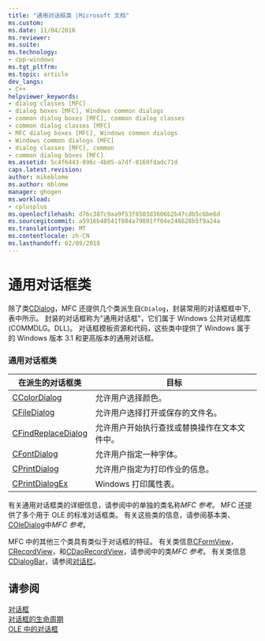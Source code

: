 ```yaml
---
title: "通用对话框类 |Microsoft 文档"
ms.custom: 
ms.date: 11/04/2016
ms.reviewer: 
ms.suite: 
ms.technology:
- cpp-windows
ms.tgt_pltfrm: 
ms.topic: article
dev_langs:
- C++
helpviewer_keywords:
- dialog classes [MFC]
- dialog boxes [MFC], Windows common dialogs
- common dialog boxes [MFC], common dialog classes
- common dialog classes [MFC]
- MFC dialog boxes [MFC], Windows common dialogs
- Windows common dialogs [MFC]
- dialog classes [MFC], common
- common dialog boxes [MFC]
ms.assetid: 5c4f6443-896c-4b05-a7df-8169fdadc71d
caps.latest.revision: 
author: mikeblome
ms.author: mblome
manager: ghogen
ms.workload:
- cplusplus
ms.openlocfilehash: d76c387c9aa9f53f8503d3606b2b47cdb5c6be6d
ms.sourcegitcommit: a5916b48541f804a79891ff04e246628b5f9a24a
ms.translationtype: MT
ms.contentlocale: zh-CN
ms.lasthandoff: 02/09/2018
---
```

# <a name="common-dialog-classes"></a>通用对话框类
除了类[CDialog](../mfc/reference/cdialog-class.md)，MFC 还提供几个类派生自`CDialog`，封装常用的对话框框中下, 表中所示。 封装的对话框称为"通用对话框"，它们属于 Windows 公共对话框库 (COMMDLG。DLL)。 对话框模板资源和代码，这些类中提供了 Windows 属于的 Windows 版本 3.1 和更高版本的通用对话框。  
  
### <a name="common-dialog-classes"></a>通用对话框类  
  
|在派生的对话框类|目标|  
|--------------------------|-------------|  
|[CColorDialog](../mfc/reference/ccolordialog-class.md)|允许用户选择颜色。|  
|[CFileDialog](../mfc/reference/cfiledialog-class.md)|允许用户选择打开或保存的文件名。|  
|[CFindReplaceDialog](../mfc/reference/cfindreplacedialog-class.md)|允许用户开始执行查找或替换操作在文本文件中。|  
|[CFontDialog](../mfc/reference/cfontdialog-class.md)|允许用户指定一种字体。|  
|[CPrintDialog](../mfc/reference/cprintdialog-class.md)|允许用户指定为打印作业的信息。|  
|[CPrintDialogEx](../mfc/reference/cprintdialogex-class.md)|Windows 打印属性表。|  
  
 有关通用对话框类的详细信息，请参阅中的单独的类名称*MFC 参考*。 MFC 还提供了多个用于 OLE 的标准对话框类。 有关这些类的信息，请参阅基本类、 [COleDialog](../mfc/reference/coledialog-class.md)中*MFC 参考*。  
  
 MFC 中的其他三个类具有类似于对话框的特征。 有关类信息[CFormView](../mfc/reference/cformview-class.md)， [CRecordView](../mfc/reference/crecordview-class.md)，和[CDaoRecordView](../mfc/reference/cdaorecordview-class.md)，请参阅中的类*MFC 参考*。 有关类信息[CDialogBar](../mfc/reference/cdialogbar-class.md)，请参阅[对话栏](../mfc/dialog-bars.md)。  
  
## <a name="see-also"></a>请参阅  
 [对话框](../mfc/dialog-boxes.md)   
 [对话框的生命周期](../mfc/life-cycle-of-a-dialog-box.md)   
 [OLE 中的对话框](../mfc/dialog-boxes-in-ole.md)


